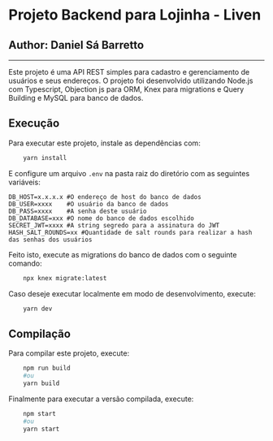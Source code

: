 # Projeto Backend para Lojinha - Liven
Author: Daniel Sá Barretto
---
---

Este projeto é uma API REST simples para cadastro e gerenciamento de usuários e seus endereços. O projeto foi desenvolvido utilizando Node.js com Typescript, Objection js para ORM, Knex para migrations e Query Building e MySQL para banco de dados.

## Execução
Para executar este projeto, instale as dependências com:
```bash
    yarn install
```
E configure um arquivo ```.env``` na pasta raiz do diretório com as seguintes variáveis:

```.env
DB_HOST=x.x.x.x #O endereço de host do banco de dados
DB_USER=xxxx    #O usuário da banco de dados
DB_PASS=xxxx    #A senha deste usuário
DB_DATABASE=xxx #O nome do banco de dados escolhido
SECRET_JWT=xxxx #A string segredo para a assinatura do JWT
HASH_SALT_ROUNDS=xx #Quantidade de salt rounds para realizar a hash das senhas dos usuários
```

Feito isto, execute as migrations do banco de dados com o seguinte comando:
```bash
    npx knex migrate:latest
```

Caso deseje executar localmente em modo de desenvolvimento, execute:
```bash
    yarn dev
```

## Compilação

Para compilar este projeto, execute:
```bash
    npm run build
    #ou
    yarn build
```

Finalmente para executar a versão compilada, execute:
```bash
    npm start
    #ou
    yarn start
```